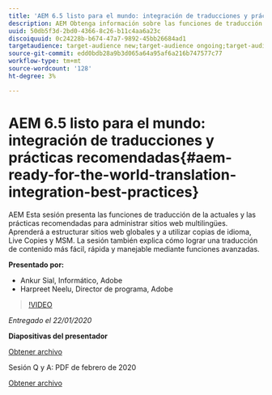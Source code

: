 ```yaml
---
title: 'AEM 6.5 listo para el mundo: integración de traducciones y prácticas recomendadas'
description: AEM Obtenga información sobre las funciones de traducción de la actuales y las prácticas recomendadas para administrar sitios web multilingües. Aprenda a estructurar sitios web globales, utilizar copias de idioma, Live Copies y MSM. Consiga una traducción de contenido más fácil, rápida y manejable mediante funciones avanzadas.
uuid: 50db5f3d-2bd0-4366-8c26-b11c4aa6a23c
discoiquuid: 0c24228b-b674-47a7-9892-45bb26684ad1
targetaudience: target-audience new;target-audience ongoing;target-audience upgrader
source-git-commit: edd0bdb28a9b3d065a64a95af6a216b747577c77
workflow-type: tm+mt
source-wordcount: '128'
ht-degree: 3%

---
```


# AEM 6.5 listo para el mundo: integración de traducciones y prácticas recomendadas{#aem-ready-for-the-world-translation-integration-best-practices}

AEM Esta sesión presenta las funciones de traducción de la actuales y las prácticas recomendadas para administrar sitios web multilingües. Aprenderá a estructurar sitios web globales y a utilizar copias de idioma, Live Copies y MSM. La sesión también explica cómo lograr una traducción de contenido más fácil, rápida y manejable mediante funciones avanzadas.

**Presentado por:**

* Ankur Sial, Informático, Adobe
* Harpreet Neelu, Director de programa, Adobe

>[!VIDEO](https://video.tv.adobe.com/v/31153?quality=9)

*Entregado el 22/01/2020*

**Diapositivas del presentador**

[Obtener archivo](assets/gems-2020-translations.pdf)

Sesión Q y A: PDF de febrero de 2020

[Obtener archivo](assets/aem-gems-translationqnafeb2020.pdf)
